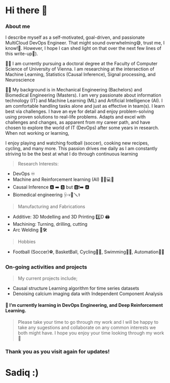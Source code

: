 # Hi there 👋

### About me
I describe myself as a self-motivated, goal-driven, and passionate MultiCloud DevOps Engineer. That might sound overwhelming😅, trust me, I know!🫣. However, I hope I can shed light on that over the next few lines of this write-up🤗). 

🏃‍♂️ I am currently pursuing a doctoral degree at the Faculty of Computer Science of University of Vienna. I am researching at the intersection of Machine Learning, Statistics (Causal Inference), Signal processing, and Neuroscience 

👩‍🎓 My background is in Mechanical Engineering (Bachelors) and Biomedical Engineering (Masters). I am very passionate about information technology (IT) and Machine Learning (ML) and Artificial Intelligence (AI).
I am comfortable handling tasks alone and just as effective in team(s). I learn best via challenges. I have an eye for detail and enjoy problem-solving using proven solutions to real-life problems. Adapts and excel with challenges and changes, as apparent from my career path, and have chosen to explore the world of IT (DevOps) after some years in research. When not working or learning, 

I enjoy playing and watching football (soccer), cooking new recipes, cycling, and many more. This passion drives me daily as I am constantly striving to be the best at what I do through continuous learning

> Research Interests: 
- DevOps ♾️
- Machine and Reinforcement learning (AI) 👨‍💻💻👾
- Causal Inference 🅰️ ➡️ 🅱️ but 🅱️❗️➡️ 🅰️
- Biomedical engineering 🩺💀🔧🪛⚕️

> Manufacturing and Fabrications 
-  Additive: 3D Modelling and 3D Printing 3️⃣D 🖨
-  Machining: Turning, drilling, cutting 
-  Arc Welding 🥽🛠

> Hobbies
- Football (Soccer)⚽️, BasketBall, Cycling🚵‍♂️, Swimming🏊‍♀️, Automation🏧👾

### On-going activities and projects 
> My current projects include;
- Causal structure Learning algorithm for time series datasets
- Denoising calcium imaging data with Independent Component Analysis
#### 🌱 I’m currently learning in DevOps Engineering, and Deep Reinforcement Learning. 

> Please take your time to go through my work and I will be happy to take any sugestions and collaborate on any common interests we both might have. I hope you enjoy your time looking through my work🤗

### Thank you as you visit again for updates!


# Sadiq :)
